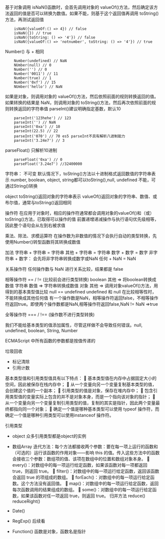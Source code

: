 基于对象调用 isNaN()函数时，会首先调用对象的 valueOf()方法，然后确定该方法返回的值是否可以转换为数值。如果不能，则基于这个返回值再调用 toString()方法，再测试返回值
```
    isNaN({valueOf:() => 4}) // false
    isNaN({}) // true
    isNaN({toString: () => '4'}) // false
    isNaN({valueOf:() => 'notnumber', toString: () => '4'}) // true
```
Number() 与 + 相同
```
    Number(undefined) // NaN
    NUmber(null) // 0
    Number('') // 0
    Number('0011') // 11
    Number(true) // 1
    Number('0xf') // 15
    NUmber('hello') // NaN
```
如果是对象，则调用对象的 valueOf()方法，然后依照前面的规则转换返回的值。如果转换的结果是 NaN，则调用对象的 toString()方法，然后再次依照前面的规则转换返回的字符串值
parseInt()建议明确指定基数，默认10
```
    parseInt('123hehe') // 123
    parseInt('') // NaN
    parseInt('0xa') // 10
    parseInt(22.5) // 22
    parseInt('070') // 70 es5 parseInt不具有解析八进制能力
    parseInt('3.24e7') // 3
```

parseFloat() 只解析10进制

```
    parseFloat('0xa') // 0
    parseFloat('3.24e7') //32400000
```

字符串： 不可变
默认情况下，toString()方法以十进制格式返回数值的字符串表示
number, boolean, object, string都可以toString(),null, undefined 不能，可通过String()转换

object
toString()返回对象的字符串表示
valueOf()返回对象的字符串、数值、或布尔值，通常与toString()返回相同

操作符
在应用于对象时，相应的操作符通常都会调用对象的valueOf()和（或）toString()方法，已取得可以操作的值
前置递增递减操作与执行语句优先级相等，因此整个语句会从左到右被求值

乘法、除法、求模运算符
在操作数为非数值的情况下会执行自动的类型转换，先使用Number()转型函数将其转换成数值

加法
字符串 + 字符串 = 字符串
其他 + 字符串 = 字符串
数字 + 数字 = 数字
非字符串 + 数字： 会先将非字符串转换成数字或NaN
任何 + NaN = NaN

关系操作符
任何操作数与 NaN 进行关系比较，结果都是 false

相等操作符 == / !=  (比较前会进行类型转换)
boolean  其他  => 将boolean转换成数值
字符串  数值    => 字符串转换成数值
对象   其他     => 调用对象valueOf()方法，用得到的基本类型值比较
null == undefined  undefined 和 null 在比较相等性时，不能转换成其他任何值
有一个操作数是NaN，相等操作符返回false，不相等操作符返回true。即使两个操作数都是NaN,相等操作符返回false,NaN != NaN =>true

全等操作符 === / !== (操作数不进行类型转换)

我们不能给基本类型的值添加属性，尽管这样做不会导致任何错误。null, undefined, boolean, String, Number

ECMAScript 中所有函数的参数都是按值传递的

垃圾回收
- 标记清除
- 引用计数

基本类型值和引用类型值具有以下特点：
 基本类型值在内存中占据固定大小的空间，因此被保存在栈内存中；
 从一个变量向另一个变量复制基本类型的值，会创建这个值的一个副本；
 引用类型的值是对象，保存在堆内存中；
 包含引用类型值的变量实际上包含的并不是对象本身，而是一个指向该对象的指针；
 从一个变量向另一个变量复制引用类型的值，复制的其实是指针，因此两个变量最终都指向同一个对象；
 确定一个值是哪种基本类型可以使用 typeof 操作符，而确定一个值是哪种引用类型可以使用instanceof 操作符。

引用类型

- object
众多引用类型都是object的实例

- 数组Array
迭代方法：每个方法都接收两个参数：要在每一项上运行的函数和（可选的）运行该函数的作用对象——影响 this 的值。传入这些方法中的函数会接收三个参数：数组项的值、该项在数组中的位置和数组对象本身。
 every()：对数组中的每一项运行给定函数，如果该函数对每一项都返回 true，则返回 true。
 filter()：对数组中的每一项运行给定函数，返回该函数会返回 true 的项组成的数组。
 forEach()：对数组中的每一项运行给定函数。这个方法没有返回值。
 map()：对数组中的每一项运行给定函数，返回每次函数调用的结果组成的数组。
 some()：对数组中的每一项运行给定函数，如果该函数对任一项返回 true，则返回 true。
归并方法
reduce()
reduceRight()

- Date()

- RegExp()
后续看

- Function() 函数是对象，函数名是指针 